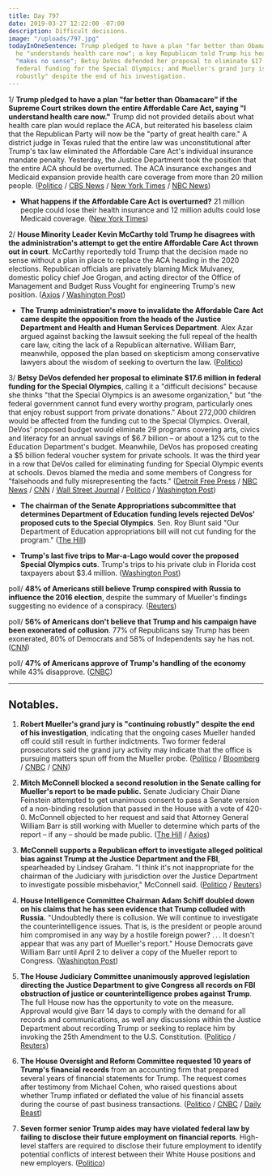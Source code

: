 ```yaml
---
title: Day 797
date: 2019-03-27 12:22:00 -07:00
description: Difficult decisions.
image: "/uploads/797.jpg"
todayInOneSentence: Trump pledged to have a plan "far better than Obamacare" because
  he "understands health care now"; a key Republican told Trump his healthcare plan
  "makes no sense"; Betsy DeVos defended her proposal to eliminate $17.6 million in
  federal funding for the Special Olympics; and Mueller's grand jury is "continuing
  robustly" despite the end of his investigation.
---
```


1/ **Trump pledged to have a plan "far better than Obamacare" if the Supreme Court strikes down the entire Affordable Care Act, saying "I understand health care now."** Trump did not provided details about what health care plan would replace the ACA, but reiterated his baseless claim that the Republican Party will now be the "party of great health care." A district judge in Texas ruled that the entire law was unconstitutional after Trump's tax law eliminated the Affordable Care Act's individual insurance mandate penalty. Yesterday, the Justice Department took the position that the entire ACA should be overturned. The ACA insurance exchanges and Medicaid expansion provide health care coverage from more than 20 million people. ([Politico](https://www.politico.com/story/2019/03/27/trump-health-care-obamacare-1238927) / [CBS News](https://www.cbsnews.com/news/trump-on-gops-renewed-efforts-on-ending-obamacare-i-understand-healthcare-now/) / [New York Times](https://www.nytimes.com/2019/03/27/us/politics/donald-trump-obamacare-mulvaney.html) / [NBC News](https://www.nbcnews.com/politics/white-house/trump-says-gop-will-have-far-better-plan-obamacare-n988021))

* **What happens if the Affordable Care Act is overturned?** 21 million people could lose their health insurance and 12 million adults could lose Medicaid coverage. ([New York Times](https://www.nytimes.com/2019/03/26/health/obamacare-trump-health.html))

2/ **House Minority Leader Kevin McCarthy told Trump he disagrees with the administration's attempt to get the entire Affordable Care Act thrown out in court**. McCarthy reportedly told Trump that the decision made no sense without a plan in place to replace the ACA heading in the 2020 elections. Republican officials are privately blaming Mick Mulvaney, domestic policy chief Joe Grogan, and acting director of the Office of Management and Budget Russ Vought for engineering Trump's new position. ([Axios](https://www.axios.com/kevin-mccarthy-trump-republican-health-care-affordable-care-act-432a5c5f-71cb-4db7-bab5-a7d55aac59ad.html) / [Washington Post](https://www.washingtonpost.com/politics/house-gop-leader-mccarthy-sought-to-deter-trump-from-pursuing-destruction-of-obamacare/2019/03/27/272b1632-50b1-11e9-8d28-f5149e5a2fda_story.html))

* **The Trump administration's move to invalidate the Affordable Care Act came despite the opposition from the heads of the Justice Department and Health and Human Services Department**. Alex Azar argued against backing the lawsuit seeking the full repeal of the health care law, citing the lack of a Republican alternative. William Barr, meanwhile, opposed the plan based on skepticism among conservative lawyers about the wisdom of seeking to overturn the law. ([Politico](https://www.politico.com/story/2019/03/26/trump-obamacare-reversal-cabinet-1238359))

3/ **Betsy DeVos defended her proposal to eliminate $17.6 million in federal funding for the Special Olympics**, calling it a "difficult decisions" because she thinks "that the Special Olympics is an awesome organization," but "the federal government cannot fund every worthy program, particularly ones that enjoy robust support from private donations." About 272,000 children would be affected from the funding cut to the Special Olympics. Overall, DeVos' proposed budget would eliminate 29 programs covering arts, civics and literacy for an annual savings of $6.7 billion – or about a 12% cut to the Education Department's budget. Meanwhile, DeVos has proposed creating a $5 billion federal voucher system for private schools. It was the third year in a row that DeVos called for eliminating funding for Special Olympic events at schools. Devos blamed the media and some members of Congress for "falsehoods and fully misrepresenting the facts." ([Detroit Free Press](https://www.freep.com/story/news/local/michigan/2019/03/26/betsy-devos-special-olympics/3278388002/) / [NBC News](https://www.nbcnews.com/news/us-news/betsy-devos-grilled-congress-over-proposed-elimination-special-olympics-funding-n987751) / [CNN](https://www.cnn.com/2019/03/27/politics/betsy-devos-special-olympics-cuts/index.html) / [Wall Street Journal](https://www.wsj.com/articles/education-secretary-devos-defends-proposal-to-end-special-olympics-funding-11553712637) / [Politico](https://www.politico.com/story/2019/03/27/devos-special-olympics-1300549) / [Washington Post](https://www.washingtonpost.com/local/education/trump-administration-scrambles-to-defend-budget-cut-for-special-olympics/2019/03/27/420b87ae-50aa-11e9-a3f7-78b7525a8d5f_story.html))

* **The chairman of the Senate Appropriations subcommittee that determines Department of Education funding levels rejected DeVos' proposed cuts to the Special Olympics**. Sen. Roy Blunt said "Our Department of Education appropriations bill will not cut funding for the program." ([The Hill](https://thehill.com/homenews/senate/436097-gop-senator-says-special-olympics-cuts-will-not-be-approved))

* **Trump's last five trips to Mar-a-Lago would cover the proposed Special Olympics cuts**. Trump's trips to his private club in Florida cost taxpayers about $3.4 million. ([Washington Post](https://www.washingtonpost.com/politics/2019/03/27/five-trump-trips-mar-a-lago-would-cover-betsy-devoss-proposed-special-olympics-cuts/))

poll/ **48% of Americans still believe Trump conspired with Russia to influence the 2016 election**, despite the summary of Mueller's findings suggesting no evidence of a conspiracy. ([Reuters](https://www.reuters.com/article/us-usa-trump-russia-poll/despite-report-findings-almost-half-of-americans-think-trump-colluded-with-russia-reuters-ipsos-poll-idUSKCN1R72S0))

poll/ **56% of Americans don't believe that Trump and his campaign have been exonerated of collusion**. 77% of Republicans say Trump has been exonerated, 80% of Democrats and 58% of Independents say he has not. ([CNN](https://www.cnn.com/2019/03/27/politics/cnn-poll-mueller-reaction-exoneration/index.html))

poll/ **47% of Americans approve of Trump's handling of the economy** while 43% disapprove. ([CNBC](https://www.cnbc.com/2019/03/27/optimism-about-economy-dips-but-americans-still-feel-it-is-in-good-shape-under-trump-cnbc-survey.html))

---

## Notables.

1. **Robert Mueller's grand jury is "continuing robustly" despite the end of his investigation**, indicating that the ongoing cases Mueller handed off could still result in further indictments. Two former federal prosecutors said the grand jury activity may indicate that the office is pursuing matters spun off from the Mueller probe. ([Politico](https://www.politico.com/story/2019/03/27/mueller-grand-jury-1238861) / [Bloomberg](https://www.bloomberg.com/news/articles/2019-03-27/mueller-grand-jury-is-continuing-robustly-prosecutor-says) / [CNBC](https://www.cnbc.com/2019/03/27/robert-muellers-grand-jury-still-working-even-after-final-report.html) / [CNN](https://www.cnn.com/2019/03/27/politics/mueller-grand-jury-investigation/index.html))

2. **Mitch McConnell blocked a second resolution in the Senate calling for Mueller's report to be made public.** Senate Judiciary Chair Diane Feinstein attempted to get unanimous consent to pass a Senate version of a non-binding resolution that passed in the House with a vote of 420-0. McConnell objected to her request and said that Attorney General William Barr is still working with Mueller to determine which parts of the report – if any – should be made public. ([The Hill](https://thehill.com/blogs/floor-action/senate/436006-mcconnell-blocks-resolution-calling-for-release-of-mueller-report) / [Axios](https://www.axios.com/mcconnell-blocks-vote-mueller-report-public-117c6833-9385-49e3-a323-c07f555dc385.html))

3. **McConnell supports a Republican effort to investigate alleged political bias against Trump at the Justice Department and the FBI**, spearheaded by Lindsey Graham. "I think it's not inappropriate for the chairman of the Judiciary with jurisdiction over the Justice Department to investigate possible misbehavior," McConnell said. ([Politico](https://www.politico.com/story/2019/03/26/mcconnell-graham-investigate-doj-bias-1238038) / [Reuters](https://www.reuters.com/article/us-usa-trump-russia-graham-idUSKCN1R72F7))

4. **House Intelligence Committee Chairman Adam Schiff doubled down on his claims that he has seen evidence that Trump colluded with Russia.** "Undoubtedly there is collusion. We will continue to investigate the counterintelligence issues. That is, is the president or people around him compromised in any way by a hostile foreign power? . . . It doesn't appear that was any part of Mueller's report." House Democrats gave William Barr until April 2 to deliver a copy of the Mueller report to Congress. ([Washington Post](https://www.washingtonpost.com/powerpost/undoubtedly-there-is-collusion-trump-antagonist-adam-schiff-doubles-down-after-mueller-finds-no-conspiracy/2019/03/26/e972d9e8-4fdd-11e9-a3f7-78b7525a8d5f_story.html?noredirect=on))

5. **The House Judiciary Committee unanimously approved legislation directing the Justice Department to give Congress all records on FBI obstruction of justice or counterintelligence probes against Trump**. The full House now has the opportunity to vote on the measure. Approval would give Barr 14 days to comply with the demand for all records and communications, as well any discussions within the Justice Department about recording Trump or seeking to replace him by invoking the 25th Amendment to the U.S. Constitution. ([Politico](https://www.politico.com/story/2019/03/26/mueller-obstruction-of-justice-legislation-1237498) / [Reuters](https://www.reuters.com/article/us-usa-trump-russia-obstruction/house-panel-oks-move-to-give-congress-records-of-fbi-probes-against-trump-idUSKCN1R71Z7))

6. **The House Oversight and Reform Committee requested 10 years of Trump's financial records** from an accounting firm that prepared several years of financial statements for Trump. The request comes after testimony from Michael Cohen, who raised questions about whether Trump inflated or deflated the value of his financial assets during the course of past business transactions. ([Politico](https://www.politico.com/story/2019/03/27/house-democrats-make-new-push-for-10-years-of-trumps-financial-records-1239651) / [CNBC](https://www.cnbc.com/2019/03/27/house-oversight-committee-requests-10-years-of-trump-financial-records.html) / [Daily Beast](https://www.thedailybeast.com/democrat-elijah-cummings-seeks-10-years-of-trumps-financial-records))

7. **Seven former senior Trump aides may have violated federal law by failing to disclose their future employment on financial reports**. High-level staffers are required to disclose their future employment to identify potential conflicts of interest between their White House positions and new employers. ([Politico](https://www.politico.com/story/2019/03/27/trump-aides-ethics-1238160))